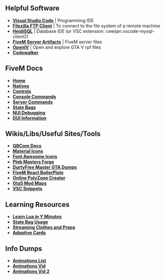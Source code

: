## Helpful Software

- [**Visual Studio Code**](https://code.visualstudio.com/) | Programming IDE
- [**Filezilla FTP Client**](https://filezilla-project.org/) | To connect to the file system of a remote machine
- [**HeidiSQL**](https://www.heidisql.com/) | Database IDE (or VSC extension: cweijan.vscode-mysql-client2)
- [**FiveM Server Artifacts**](https://runtime.fivem.net/artifacts/fivem/build_server_windows/master/) | FiveM server files
- [**OpenIV**](https://openiv.com/) | Open and explore GTA V rpf files
- [**Codewalker**](https://discord.com/invite/BxfKHkk)

## FiveM Docs

- [**Home**](https://docs.fivem.net/docs/)
- [**Natives**](https://docs.fivem.net/natives/)
- [**Controls**](https://docs.fivem.net/docs/game-references/controls/)
- [**Console Commands**](https://docs.fivem.net/docs/client-manual/console-commands/)
- [**Server Commands**](https://docs.fivem.net/docs/server-manual/server-commands/)
- [**State Bags**](https://docs.fivem.net/docs/scripting-manual/networking/state-bags/)
- [**NUI Debugging**](http://localhost:13172/)
- [**DUI Information**](https://docs.fivem.net/docs/scripting-manual/nui-development/dui/)

## Wikis/Libs/Useful Sites/Tools

- [**QBCore Docs**](https://bombayv.github.io/qbcore.github.io/#/)
- [**Material Icons**](https://fonts.google.com/icons?selected=Material+Icons)
- [**Font Awesome Icons**](https://fontawesome.com/v5.15/icons?d=gallery&p=2)
- [**Pleb Masters Forge**](https://forge.plebmasters.de/objects)
- [**DurtyFree Master GTA Dumps**](https://github.com/DurtyFree/gta-v-data-dumps)
- [**FiveM React BoilerPlate**](https://github.com/project-error/fivem-react-boilerplate-lua)
- [**Online PolyZone Creator**](https://skyrossm.github.io/PolyZoneCreator/?)
- [**Gta5 Mod Maps**](https://dielikekane.com/tag/gta-v-mod-map-street-names/)
- [**VSC Snippets**](https://forum.cfx.re/t/dev-release-visual-studio-code-native-snippets/289394)

## Learning Resources

- [**Learn Lua in Y Minutes**](https://learnxinyminutes.com/docs/lua/)
- [**State Bag Usage**](https://forum.cfx.re/t/how-to-use-state-bags/2093206)
- [**Streaming Clothes and Props**](https://forum.cfx.re/t/how-to-stream-clothes-and-props-as-addons-for-mp-freemode-models/3345474)
- [**Adaptive Cards**](https://github.com/NoahtheDeveloper/FiveM-Adaptive-Cards/blob/main/server.lua)

## Info Dumps

- [**Animations List**](https://alexguirre.github.io/animations-list/)
- [**Animations Vid**](https://www.youtube.com/watch?v=RZ45axHLmg8)
- [**Animations Vid 2**](https://www.youtube.com/watch?v=51qfsG4zmUw)